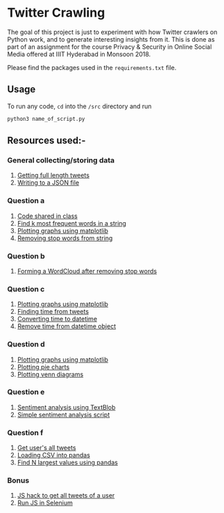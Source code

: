 # Twitter Crawling

The goal of this project is just to experiment with how Twitter crawlers on Python work, and to generate interesting insights from it. This is done as part of an assignment for the course Privacy & Security in Online Social Media offered at IIIT Hyderabad in Monsoon 2018.

Please find the packages used in the `requirements.txt` file.

## Usage
To run any code, `cd` into the `/src` directory and run
```python
python3 name_of_script.py
```
## Resources used:-

### General collecting/storing data
1. [Getting full length tweets](https://github.com/tweepy/tweepy/issues/974)
2. [Writing to a JSON file](https://stackoverflow.com/questions/12309269/how-do-i-write-json-data-to-a-file)

### Question a
1. [Code shared in class](src/class_code.py)
2. [Find k most frequent words in  a string](https://www.geeksforgeeks.org/find-k-frequent-words-data-set-python/)
3. [Plotting graphs using matplotlib](https://matplotlib.org/users/pyplot_tutorial.html)
4. [Removing stop words from string](https://www.geeksforgeeks.org/removing-stop-words-nltk-python/)

### Question b
1. [Forming a WordCloud after removing stop words](https://www.geeksforgeeks.org/generating-word-cloud-python/)

### Question c
1. [Plotting graphs using matplotlib](https://matplotlib.org/users/pyplot_tutorial.html)
2. [Finding time from tweets](https://stackoverflow.com/questions/7703865/going-from-twitter-date-to-python-datetime-date)
3. [Converting time to datetime](https://stackoverflow.com/questions/1697815/how-do-you-convert-a-python-time-struct-time-object-into-a-datetime-object)
4. [Remove time from datetime object](https://stackoverflow.com/questions/5476065/how-to-truncate-the-time-on-a-datetime-object-in-python)

### Question d
1. [Plotting graphs using matplotlib](https://matplotlib.org/users/pyplot_tutorial.html)
2. [Plotting pie charts](https://pythonspot.com/matplotlib-pie-chart/)
3. [Plotting venn diagrams](https://stackoverflow.com/questions/19841535/python-matplotlib-venn-diagram)

### Question e
1. [Sentiment analysis using TextBlob](https://medium.freecodecamp.org/basic-data-analysis-on-twitter-with-python-251c2a85062e)
2. [Simple sentiment analysis script](http://blog.aylien.com/build-a-sentiment-analysis-tool-for-twitter-with-this-simple-python-script/)

### Question f
1. [Get user's all tweets](https://gist.github.com/yanofsky/5436496)
2. [Loading CSV into pandas](https://chrisalbon.com/python/data_wrangling/pandas_dataframe_importing_csv/)
3. [Find N largest values using pandas](https://pandas.pydata.org/pandas-docs/version/0.17.0/generated/pandas.DataFrame.nlargest.html)

### Bonus
1. [JS hack to get all tweets of a user](https://stackoverflow.com/questions/8471489/find-all-tweets-from-a-user-not-just-the-first-3-200)
2. [Run JS in Selenium](https://stackoverflow.com/questions/7794087/running-javascript-in-selenium-using-python)
